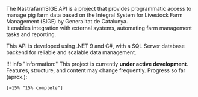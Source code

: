 ﻿The NastrafarmSIGE API is a project that provides programmatic access to manage pig farm data based on the Integral System for Livestock Farm Management (SIGE) by Generalitat de Catalunya.  
It enables integration with external systems, automating farm management tasks and reporting.

This API is developed using .NET 9 and C#, with a SQL Server database backend for reliable and scalable data management.

!!! info "Information:"
    This project is currently **under active development**.  Features, structure, and content may change frequently. Progress so far  (aprox.):

    [=15% "15% complete"]


